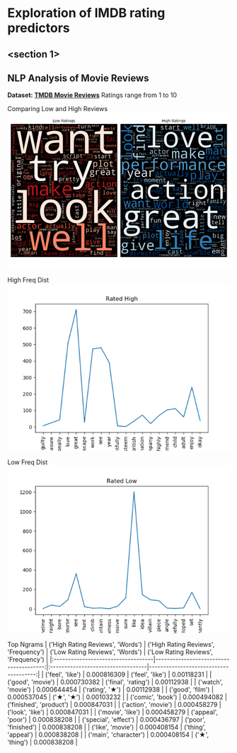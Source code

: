 # Exploration of IMDB rating predictors
## <section 1> 

## NLP Analysis of Movie Reviews
**Dataset: [TMDB Movie Reviews](https://drive.google.com/file/d/1vLUzSYleJXqsjNMsq76yTQ5fmNlSHFJI/view?usp=sharing)**
Ratings range from 1 to 10

Comparing Low and High Reviews
![Comparing Low and High Reviews](Images/Wordcloud.png "Wordcloud")

High Freq Dist
![Comparing Low and High Reviews](Images/high_freq_dist.png "High Freq Dist")

Low Freq Dist
![Comparing Low and High Reviews](Images/low_freq_dist.png "Low Freq Dist")

Top Ngrams
| ('High Rating Reviews', 'Words')   |   ('High Rating Reviews', 'Frequency') | ('Low Rating Reviews', 'Words')   |   ('Low Rating Reviews', 'Frequency') |
|:-----------------------------------|---------------------------------------:|:----------------------------------|--------------------------------------:|
| ('feel', 'like')                   |                            0.000816309 | ('feel', 'like')                  |                           0.00118231  |
| ('good', 'movie')                  |                            0.000730382 | ('final', 'rating')               |                           0.00112938  |
| ('watch', 'movie')                 |                            0.000644454 | ('rating', '★')                   |                           0.00112938  |
| ('good', 'film')                   |                            0.000537045 | ('★', '★')                        |                           0.00103232  |
| ('comic', 'book')                  |                            0.000494082 | ('finished', 'product')           |                           0.000847031 |
| ('action', 'movie')                |                            0.000458279 | ('look', 'like')                  |                           0.000847031 |
| ('movie', 'like')                  |                            0.000458279 | ('appeal', 'poor')                |                           0.000838208 |
| ('special', 'effect')              |                            0.000436797 | ('poor', 'finished')              |                           0.000838208 |
| ('like', 'movie')                  |                            0.000408154 | ('thing', 'appeal')               |                           0.000838208 |
| ('main', 'character')              |                            0.000408154 | ('★', 'thing')                    |                           0.000838208 |
